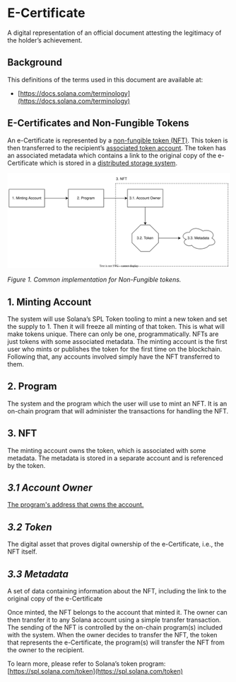 # E-Certificate

A digital representation of an official document attesting the legitimacy of the holder’s achievement.

## Background

This definitions of the terms used in this document are available at:

- [https://docs.solana.com/terminology](https://docs.solana.com/terminology)

## E-Certificates and Non-Fungible Tokens

An e-Certificate is represented by a [non-fungible token (NFT)](https://en.wikipedia.org/wiki/Non-fungible_token). This token is then transferred to the recipient’s [associated token account](https://spl.solana.com/associated-token-account). The token has an associated metadata which contains a link to the original copy of the e-Certificate which is stored in a [distributed storage system](https://docs.metaplex.com/guides/storage-overview).

![figure-1](figure-1.svg)

*Figure 1. Common implementation for Non-Fungible tokens.*

## 1. Minting Account

The system will use Solana’s SPL Token tooling to mint a new token and set the supply to 1. Then it will freeze all minting of that token. This is what will make tokens unique. There can only be one, programmatically. NFTs are just tokens with some associated metadata. The minting account is the first user who mints or publishes the token for the first time on the blockchain. Following that, any accounts involved simply have the NFT transferred to them.

## 2. Program

The system and the program which the user will use to mint an NFT. It is an on-chain program that will
administer the transactions for handling the NFT.

## 3. NFT

The minting account owns the token, which is associated with some metadata. The metadata is stored
in a separate account and is referenced by the token.

## *3.1 Account Owner*

[The program's address that owns the account.](https://docs.solana.com/terminology#account-owner)

## *3.2 Token*

The digital asset that proves digital ownership of the e-Certificate, i.e., the NFT itself.

## *3.3 Metadata*

A set of data containing information about the NFT, including the link to the original copy of the e-Certificate

Once minted, the NFT belongs to the account that minted it. The owner can then transfer it to any Solana account using a simple transfer transaction. The sending of the NFT is controlled by the on-chain program(s) included with the system. When the owner decides to transfer the NFT, the token that represents the e-Certificate, the program(s) will transfer the NFT from the owner to the recipient.

To learn more, please refer to Solana’s token program: [https://spl.solana.com/token](https://spl.solana.com/token)
